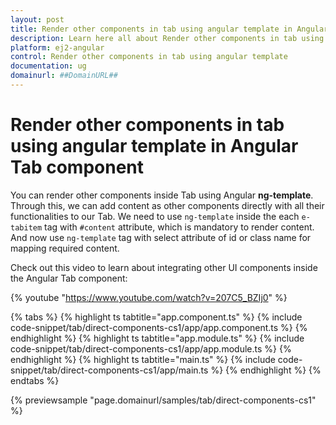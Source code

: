 ```yaml
---
layout: post
title: Render other components in tab using angular template in Angular Tab component | Syncfusion
description: Learn here all about Render other components in tab using angular template in Syncfusion Angular Tab component of Syncfusion Essential JS 2 and more.
platform: ej2-angular
control: Render other components in tab using angular template 
documentation: ug
domainurl: ##DomainURL##
---
```


# Render other components in tab using angular template in Angular Tab component

You can render other components inside Tab using Angular **ng-template**. Through this, we can add content as other components directly with all their functionalities to our Tab. We need to use `ng-template` inside the each `e-tabitem` tag with `#content` attribute, which is mandatory to render content. And now use `ng-template` tag with select attribute of id or class name for mapping required content.

Check out this video to learn about integrating other UI components inside the Angular Tab component:

{% youtube "https://www.youtube.com/watch?v=207C5_BZIj0" %}

{% tabs %}
{% highlight ts tabtitle="app.component.ts" %}
{% include code-snippet/tab/direct-components-cs1/app/app.component.ts %}
{% endhighlight %}
{% highlight ts tabtitle="app.module.ts" %}
{% include code-snippet/tab/direct-components-cs1/app/app.module.ts %}
{% endhighlight %}
{% highlight ts tabtitle="main.ts" %}
{% include code-snippet/tab/direct-components-cs1/app/main.ts %}
{% endhighlight %}
{% endtabs %}
  
{% previewsample "page.domainurl/samples/tab/direct-components-cs1" %}
